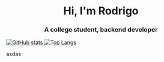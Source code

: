 <h1 align="center">Hi, I'm Rodrigo</h1>
<h3 align="center">A college student, backend developer</h3>

[![GitHub stats](https://github-readme-stats.vercel.app/api?username=Rofernweh&theme=react)](https://github.com/anuraghazra/github-readme-stats)
[![Top Langs](https://github-readme-stats.vercel.app/api/top-langs/?username=Rofernweh&theme=react)](https://github.com/anuraghazra/github-readme-stats)

asdas

